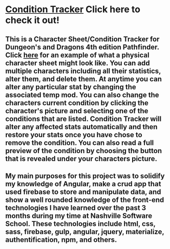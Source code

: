 # [Condition Tracker](https://condition-tracker.firebaseapp.com/#/login) Click here to check it out!


## This is a Character Sheet/Condition Tracker for Dungeon's and Dragons 4th edition Pathfinder. Click [here](http://www.rolroyce.com/descargas/PFRPGCS.pdf) for an example of what a physical character sheet might look like. You can add multiple characters including all their statistics, alter them, and delete them. At anytime you can alter any particular stat by changing the associated temp mod. You can also change the characters current condition by clicking the character's picture and selecting one of the conditions that are listed. Condition Tracker will alter any affected stats automatically and then restore your stats once you have chose to remove the condition. You can also read a full preview of the condition by choosing the button that is revealed under your characters picture.

## My main purposes for this project was to solidify my knowledge of Angular, make a crud app that used firebase to store and manipulate data, and show a well rounded knowledge of the front-end technologies I have learned over the past 3 months during my time at Nashville Software School. These technologies include html, css, sass, firebase, gulp, angular, jquery, materialize, authentification, npm, and others.
